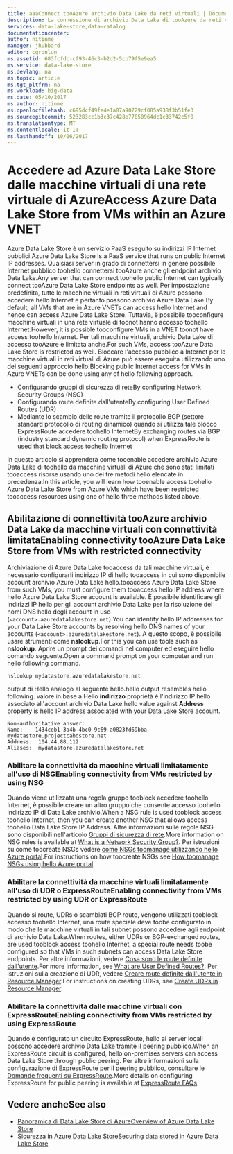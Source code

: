 ```yaml
---
title: aaaConnect tooAzure archivio Data Lake da reti virtuali | Documenti Microsoft
description: La connessione di archivio Data Lake di tooAzure da reti virtuali di Azure
services: data-lake-store,data-catalog
documentationcenter: 
author: nitinme
manager: jhubbard
editor: cgronlun
ms.assetid: 683fcfdc-cf93-46c3-b2d2-5cb79f5e9ea5
ms.service: data-lake-store
ms.devlang: na
ms.topic: article
ms.tgt_pltfrm: na
ms.workload: big-data
ms.date: 05/10/2017
ms.author: nitinme
ms.openlocfilehash: c695dcf49fe4e1a87a90729cf085a938f3b51fe3
ms.sourcegitcommit: 523283cc1b3c37c428e77850964dc1c33742c5f0
ms.translationtype: MT
ms.contentlocale: it-IT
ms.lasthandoff: 10/06/2017
---
```

# <a name="access-azure-data-lake-store-from-vms-within-an-azure-vnet"></a><span data-ttu-id="35eb7-103">Accedere ad Azure Data Lake Store dalle macchine virtuali di una rete virtuale di Azure</span><span class="sxs-lookup"><span data-stu-id="35eb7-103">Access Azure Data Lake Store from VMs within an Azure VNET</span></span>
<span data-ttu-id="35eb7-104">Azure Data Lake Store è un servizio PaaS eseguito su indirizzi IP Internet pubblici.</span><span class="sxs-lookup"><span data-stu-id="35eb7-104">Azure Data Lake Store is a PaaS service that runs on public Internet IP addresses.</span></span> <span data-ttu-id="35eb7-105">Qualsiasi server in grado di connettersi in genere possibile Internet pubblico toohello connettersi tooAzure anche gli endpoint archivio Data Lake.</span><span class="sxs-lookup"><span data-stu-id="35eb7-105">Any server that can connect toohello public Internet can typically connect tooAzure Data Lake Store endpoints as well.</span></span> <span data-ttu-id="35eb7-106">Per impostazione predefinita, tutte le macchine virtuali in reti virtuali di Azure possono accedere hello Internet e pertanto possono archivio Azure Data Lake.</span><span class="sxs-lookup"><span data-stu-id="35eb7-106">By default, all VMs that are in Azure VNETs can access hello Internet and hence can access Azure Data Lake Store.</span></span> <span data-ttu-id="35eb7-107">Tuttavia, è possibile tooconfigure macchine virtuali in una rete virtuale di toonot hanno accesso toohello Internet.</span><span class="sxs-lookup"><span data-stu-id="35eb7-107">However, it is possible tooconfigure VMs in a VNET toonot have access toohello Internet.</span></span> <span data-ttu-id="35eb7-108">Per tali macchine virtuali, archivio Data Lake di accesso tooAzure è limitata anche.</span><span class="sxs-lookup"><span data-stu-id="35eb7-108">For such VMs, access tooAzure Data Lake Store is restricted as well.</span></span> <span data-ttu-id="35eb7-109">Bloccare l'accesso pubblico a Internet per le macchine virtuali in reti virtuali di Azure può essere eseguita utilizzando uno dei seguenti approccio hello.</span><span class="sxs-lookup"><span data-stu-id="35eb7-109">Blocking public Internet access for VMs in Azure VNETs can be done using any of hello following approach.</span></span>

* <span data-ttu-id="35eb7-110">Configurando gruppi di sicurezza di rete</span><span class="sxs-lookup"><span data-stu-id="35eb7-110">By configuring Network Security Groups (NSG)</span></span>
* <span data-ttu-id="35eb7-111">Configurando route definite dall'utente</span><span class="sxs-lookup"><span data-stu-id="35eb7-111">By configuring User Defined Routes (UDR)</span></span>
* <span data-ttu-id="35eb7-112">Mediante lo scambio delle route tramite il protocollo BGP (settore standard protocollo di routing dinamico) quando si utilizza tale blocco ExpressRoute accedere toohello Internet</span><span class="sxs-lookup"><span data-stu-id="35eb7-112">By exchanging routes via BGP (industry standard dynamic routing protocol) when ExpressRoute is used that block access toohello Internet</span></span>

<span data-ttu-id="35eb7-113">In questo articolo si apprenderà come tooenable accedere archivio Azure Data Lake di toohello da macchine virtuali di Azure che sono stati limitati tooaccess risorse usando uno dei tre metodi hello elencate in precedenza.</span><span class="sxs-lookup"><span data-stu-id="35eb7-113">In this article, you will learn how tooenable access toohello Azure Data Lake Store from Azure VMs which have been restricted tooaccess resources using one of hello three methods listed above.</span></span>

## <a name="enabling-connectivity-tooazure-data-lake-store-from-vms-with-restricted-connectivity"></a><span data-ttu-id="35eb7-114">Abilitazione di connettività tooAzure archivio Data Lake da macchine virtuali con connettività limitata</span><span class="sxs-lookup"><span data-stu-id="35eb7-114">Enabling connectivity tooAzure Data Lake Store from VMs with restricted connectivity</span></span>
<span data-ttu-id="35eb7-115">Archiviazione di Azure Data Lake tooaccess da tali macchine virtuali, è necessario configurarli indirizzo IP di hello tooaccess in cui sono disponibile account archivio Azure Data Lake hello.</span><span class="sxs-lookup"><span data-stu-id="35eb7-115">tooaccess Azure Data Lake Store from such VMs, you must configure them tooaccess hello IP address where hello Azure Data Lake Store account is available.</span></span> <span data-ttu-id="35eb7-116">È possibile identificare gli indirizzi IP hello per gli account archivio Data Lake per la risoluzione dei nomi DNS hello degli account in uso (`<account>.azuredatalakestore.net`).</span><span class="sxs-lookup"><span data-stu-id="35eb7-116">You can identify hello IP addresses for your Data Lake Store accounts by resolving hello DNS names of your accounts (`<account>.azuredatalakestore.net`).</span></span> <span data-ttu-id="35eb7-117">A questo scopo, è possibile usare strumenti come **nslookup**.</span><span class="sxs-lookup"><span data-stu-id="35eb7-117">For this you can use tools such as **nslookup**.</span></span> <span data-ttu-id="35eb7-118">Aprire un prompt dei comandi nel computer ed eseguire hello comando seguente.</span><span class="sxs-lookup"><span data-stu-id="35eb7-118">Open a command prompt on your computer and run hello following command.</span></span>

    nslookup mydatastore.azuredatalakestore.net

<span data-ttu-id="35eb7-119">output di Hello analogo al seguente hello.</span><span class="sxs-lookup"><span data-stu-id="35eb7-119">hello output resembles hello following.</span></span> <span data-ttu-id="35eb7-120">valore in base a Hello **indirizzo** proprietà è l'indirizzo IP hello associato all'account archivio Data Lake.</span><span class="sxs-lookup"><span data-stu-id="35eb7-120">hello value against **Address** property is hello IP address associated with your Data Lake Store account.</span></span>

    Non-authoritative answer:
    Name:    1434ceb1-3a4b-4bc0-9c69-a0823fd69bba-mydatastore.projectcabostore.net
    Address:  104.44.88.112
    Aliases:  mydatastore.azuredatalakestore.net


### <a name="enabling-connectivity-from-vms-restricted-by-using-nsg"></a><span data-ttu-id="35eb7-121">Abilitare la connettività da macchine virtuali limitatamente all'uso di NSG</span><span class="sxs-lookup"><span data-stu-id="35eb7-121">Enabling connectivity from VMs restricted by using NSG</span></span>
<span data-ttu-id="35eb7-122">Quando viene utilizzata una regola gruppo tooblock accedere toohello Internet, è possibile creare un altro gruppo che consente accesso toohello indirizzo IP di Data Lake archivio.</span><span class="sxs-lookup"><span data-stu-id="35eb7-122">When a NSG rule is used tooblock access toohello Internet, then you can create another NSG that allows access toohello Data Lake Store IP Address.</span></span> <span data-ttu-id="35eb7-123">Altre informazioni sulle regole NSG sono disponibili nell'articolo [Gruppi di sicurezza di rete](../virtual-network/virtual-networks-nsg.md).</span><span class="sxs-lookup"><span data-stu-id="35eb7-123">More information on NSG rules is available at [What is a Network Security Group?](../virtual-network/virtual-networks-nsg.md).</span></span> <span data-ttu-id="35eb7-124">Per istruzioni su come toocreate NSGs vedere [come NSGs toomanage utilizzando hello Azure portal](../virtual-network/virtual-networks-create-nsg-arm-pportal.md).</span><span class="sxs-lookup"><span data-stu-id="35eb7-124">For instructions on how toocreate NSGs see [How toomanage NSGs using hello Azure portal](../virtual-network/virtual-networks-create-nsg-arm-pportal.md).</span></span>

### <a name="enabling-connectivity-from-vms-restricted-by-using-udr-or-expressroute"></a><span data-ttu-id="35eb7-125">Abilitare la connettività da macchine virtuali limitatamente all'uso di UDR o ExpressRoute</span><span class="sxs-lookup"><span data-stu-id="35eb7-125">Enabling connectivity from VMs restricted by using UDR or ExpressRoute</span></span>
<span data-ttu-id="35eb7-126">Quando si route, UDRs o scambiati BGP route, vengono utilizzati tooblock accesso toohello Internet, una route speciale deve toobe configurato in modo che le macchine virtuali in tali subnet possono accedere agli endpoint di archivio Data Lake.</span><span class="sxs-lookup"><span data-stu-id="35eb7-126">When routes, either UDRs or BGP-exchanged routes, are used tooblock access toohello Internet, a special route needs toobe configured so that VMs in such subnets can access Data Lake Store endpoints.</span></span> <span data-ttu-id="35eb7-127">Per altre informazioni, vedere [Cosa sono le route definite dall'utente](../virtual-network/virtual-networks-udr-overview.md).</span><span class="sxs-lookup"><span data-stu-id="35eb7-127">For more information, see [What are User Defined Routes?](../virtual-network/virtual-networks-udr-overview.md).</span></span> <span data-ttu-id="35eb7-128">Per istruzioni sulla creazione di UDR, vedere [Creare route definite dall'utente in Resource Manager](../virtual-network/virtual-network-create-udr-arm-ps.md).</span><span class="sxs-lookup"><span data-stu-id="35eb7-128">For instructions on creating UDRs, see [Create UDRs in Resource Manager](../virtual-network/virtual-network-create-udr-arm-ps.md).</span></span>

### <a name="enabling-connectivity-from-vms-restricted-by-using-expressroute"></a><span data-ttu-id="35eb7-129">Abilitare la connettività dalle macchine virtuali con ExpressRoute</span><span class="sxs-lookup"><span data-stu-id="35eb7-129">Enabling connectivity from VMs restricted by using ExpressRoute</span></span>
<span data-ttu-id="35eb7-130">Quando è configurato un circuito ExpressRoute, hello ai server locali possono accedere archivio Data Lake tramite il peering pubblico.</span><span class="sxs-lookup"><span data-stu-id="35eb7-130">When an ExpressRoute circuit is configured, hello on-premises servers can access Data Lake Store through public peering.</span></span> <span data-ttu-id="35eb7-131">Per altre informazioni sulla configurazione di ExpressRoute per il peering pubblico, consultare le [Domande frequenti su ExpressRoute](../expressroute/expressroute-faqs.md).</span><span class="sxs-lookup"><span data-stu-id="35eb7-131">More details on configuring ExpressRoute for public peering is available at [ExpressRoute FAQs](../expressroute/expressroute-faqs.md).</span></span>

## <a name="see-also"></a><span data-ttu-id="35eb7-132">Vedere anche</span><span class="sxs-lookup"><span data-stu-id="35eb7-132">See also</span></span>
* [<span data-ttu-id="35eb7-133">Panoramica di Data Lake Store di Azure</span><span class="sxs-lookup"><span data-stu-id="35eb7-133">Overview of Azure Data Lake Store</span></span>](data-lake-store-overview.md)
* [<span data-ttu-id="35eb7-134">Sicurezza in Azure Data Lake Store</span><span class="sxs-lookup"><span data-stu-id="35eb7-134">Securing data stored in Azure Data Lake Store</span></span>](data-lake-store-security-overview.md)

